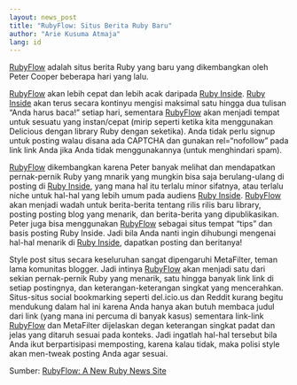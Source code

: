 ```yaml
---
layout: news_post
title: "RubyFlow: Situs Berita Ruby Baru"
author: "Arie Kusuma Atmaja"
lang: id
---
```


[RubyFlow][1] adalah situs berita Ruby yang baru yang dikembangkan oleh
Peter Cooper beberapa hari yang lalu.

[RubyFlow][1] akan lebih cepat dan lebih acak daripada [Ruby Inside][2].
[Ruby Inside][2] akan terus secara kontinyu mengisi maksimal satu hingga
dua tulisan “Anda harus baca!” setiap hari, sementara [RubyFlow][1] akan
menjadi tempat untuk sesuatu yang instan/cepat (mirip seperti ketika
kita menggunakan Delicious dengan library Ruby dengan seketika). Anda
tidak perlu signup untuk posting walau disana ada CAPTCHA dan gunakan
rel=“nofollow” pada link link Anda jika Anda tidak menggunakannya (untuk
menghindari spam).

[RubyFlow][1] dikembangkan karena Peter banyak melihat dan mendapatkan
pernak-pernik Ruby yang mnarik yang mungkin bisa saja berulang-ulang di
posting di [Ruby Inside][2], yang mana hal itu terlalu minor sifatnya,
atau terlalu niche untuk hal-hal yang lebih umum pada audiens [Ruby
Inside][2]. [RubyFlow][1] akan menjadi wadah untuk berita-berita tentang
rilis rilis baru library, posting posting blog yang menarik, dan
berita-berita yang dipublikasikan. Peter juga bisa menggunakan
[RubyFlow][1] sebagai situs tempat “tips” dan basis posting Ruby Inside.
Jadi bila Anda nanti ingin dihubungi mengenai hal-hal menarik di [Ruby
Inside][2], dapatkan posting dan beritanya!

Style post situs secara keseluruhan sangat dipengaruhi MetaFilter, teman
lama komunitas blogger. Jadi intinya [RubyFlow][1] akan menjadi satu
dari sekian pernak-pernik Ruby yang menarik, satu hingga banyak link
link di setiap postingnya, dan keterangan-keterangan singkat yang
mencerahkan. Situs-situs social bookmarking seperti del.icio.us dan
Reddit kurang begitu mendukung dalam hal ini karena Anda hanya akan
butuh membaca judul dari link (yang mana ini percuma di banyak kasus)
sementara link-link [RubyFlow][1] dan MetaFilter dijelaskan degan
keterangan singkat padat dan jelas yang ditaruh sesuai pada konteks.
Jadi ingatlah hal-hal tersebut bila Anda ikut berpartisipasi memposting,
karena kalau tidak, maka polisi style akan men-tweak posting Anda agar
sesuai.

Sumber: [RubyFlow: A New Ruby News Site][3]



[1]: http://www.rubyflow.com
[2]: http://www.rubyinside.com
[3]: http://www.rubyinside.com/rubyflow-a-new-ruby-news-site-851.html
